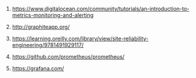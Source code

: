 1) https://www.digitalocean.com/community/tutorials/an-introduction-to-metrics-monitoring-and-alerting

2) http://graphiteapp.org/

3) https://learning.oreilly.com/library/view/site-reliability-engineering/9781491929117/

4) https://github.com/prometheus/prometheus/

5) https://grafana.com/

